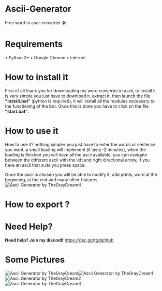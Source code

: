 # Ascii-Generator
Free word to ascii converter 🛠️

# Requirements
• Python 3+
• Google Chrome
• Internet

# How to install it
First of all thank you for downloading my word converter in ascii, to install it is very simple you just have to download it, extract it, then launch the file **"install.bat"** (python is required), it will install all the modules necessary to the functioning of the bot.
Once this is done you have to click on the file **"start.bat"**.

# How to use it
How to use it? nothing simpler you just have to enter the words or sentence you want, a small loading will implement (it lasts -2 minutes), when the loading is finished you will have all the ascii available, you can navigate between the different ascii with the left and right directional arrow, if you have an ascii that suits you press space.

Once the ascii is chosen you will be able to modify it, add prints, word at the beginning, at the end and many other features.
![Ascii Generator by TheGrayDream4](https://user-images.githubusercontent.com/125685786/224826350-b8742973-7672-47e0-bb27-08309e779c18.png)

# How to export ?

# Need Help?
**Need help? Join my discord!** https://dsc.gg/tgdgithub

# Some Pictures
![Ascii Generator by TheGrayDream](https://user-images.githubusercontent.com/125685786/224825628-be636c91-7863-43d4-a048-07bc2e22759f.png)![Ascii Generator by TheGrayDream1](https://user-images.githubusercontent.com/125685786/224825912-ebe316c2-5072-47c6-8dcb-63860380c83e.png)
![Ascii Generator by TheGrayDream2](https://user-images.githubusercontent.com/125685786/224826093-2e0450b7-8f1e-4ee6-8c69-4fb5668641f7.png)
![Ascii Generator by TheGrayDream3](https://user-images.githubusercontent.com/125685786/224826209-7ee0a2d2-aa18-4f9b-bdbc-e520db23a09d.png)

